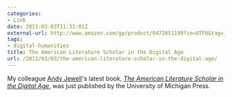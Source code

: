 ```yaml
---
categories:
- Link
date: 2011-03-03T11:31:01Z
external-url: http://www.amazon.com/gp/product/0472051199?ie=UTF8&tag=jasohepp-20&linkCode=as2&camp=1789&creative=390957&creativeASIN=0472051199
tags:
- digital-humanities
title: The American Literature Scholar in the Digital Age
url: /2011/03/03/the-american-literature-scholar-in-the-digital-age/
---
```


My colleague <a href="http://cdrh.unl.edu/about/faculty/jewell.php">Andy Jewell</a>'s latest book, <a href="http://www.amazon.com/gp/product/0472051199?ie=UTF8&tag=jasohepp-20&linkCode=as2&camp=1789&creative=390957&creativeASIN=0472051199"><em>The American Literature Scholar in the Digital Age</em></a>, was just published by the University of Michigan Press.
